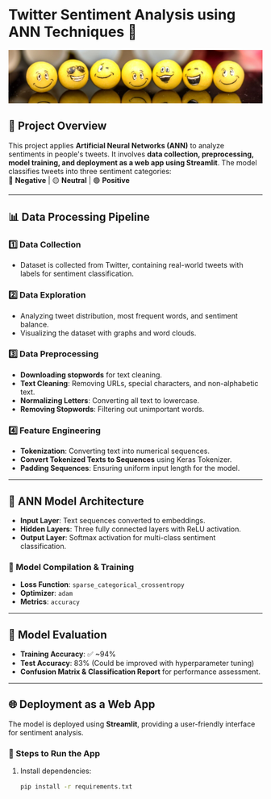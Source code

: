 # Twitter Sentiment Analysis using ANN Techniques 🚀  
![data](1.jpg)
## 📌 Project Overview  
This project applies **Artificial Neural Networks (ANN)** to analyze sentiments in people's tweets. It involves **data collection, preprocessing, model training, and deployment as a web app using Streamlit**. The model classifies tweets into three sentiment categories:  
🔴 **Negative** | 🟡 **Neutral** | 🟢 **Positive**  

---

## 📊 Data Processing Pipeline  
### **1️⃣ Data Collection**  
- Dataset is collected from Twitter, containing real-world tweets with labels for sentiment classification.  

### **2️⃣ Data Exploration**  
- Analyzing tweet distribution, most frequent words, and sentiment balance.  
- Visualizing the dataset with graphs and word clouds.  

### **3️⃣ Data Preprocessing**  
- **Downloading stopwords** for text cleaning.  
- **Text Cleaning**: Removing URLs, special characters, and non-alphabetic text.  
- **Normalizing Letters**: Converting all text to lowercase.  
- **Removing Stopwords**: Filtering out unimportant words.  

### **4️⃣ Feature Engineering**  
- **Tokenization**: Converting text into numerical sequences.  
- **Convert Tokenized Texts to Sequences** using Keras Tokenizer.  
- **Padding Sequences**: Ensuring uniform input length for the model.  

---

## 🧠 ANN Model Architecture  
- **Input Layer**: Text sequences converted to embeddings.  
- **Hidden Layers**: Three fully connected layers with ReLU activation.  
- **Output Layer**: Softmax activation for multi-class sentiment classification.  

### **🔧 Model Compilation & Training**  
- **Loss Function**: `sparse_categorical_crossentropy`  
- **Optimizer**: `adam`  
- **Metrics**: `accuracy`  

---

## 🎯 Model Evaluation  
- **Training Accuracy**: ✅ ~94%  
- **Test Accuracy**: 83% (Could be improved with hyperparameter tuning)  
- **Confusion Matrix & Classification Report** for performance assessment.  

---

## 🌐 Deployment as a Web App  
The model is deployed using **Streamlit**, providing a user-friendly interface for sentiment analysis.  

### **🔄 Steps to Run the App**  
1. Install dependencies:  
   ```sh
   pip install -r requirements.txt
